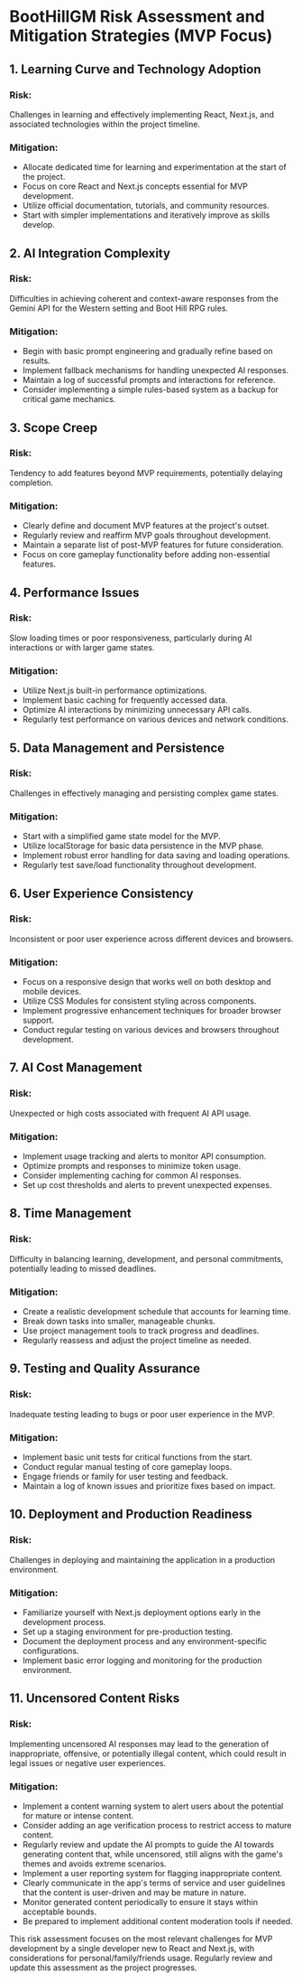 # BootHillGM Risk Assessment and Mitigation Strategies (MVP Focus)

## 1. Learning Curve and Technology Adoption

### Risk:
Challenges in learning and effectively implementing React, Next.js, and associated technologies within the project timeline.

### Mitigation:
- Allocate dedicated time for learning and experimentation at the start of the project.
- Focus on core React and Next.js concepts essential for MVP development.
- Utilize official documentation, tutorials, and community resources.
- Start with simpler implementations and iteratively improve as skills develop.

## 2. AI Integration Complexity

### Risk:
Difficulties in achieving coherent and context-aware responses from the Gemini API for the Western setting and Boot Hill RPG rules.

### Mitigation:
- Begin with basic prompt engineering and gradually refine based on results.
- Implement fallback mechanisms for handling unexpected AI responses.
- Maintain a log of successful prompts and interactions for reference.
- Consider implementing a simple rules-based system as a backup for critical game mechanics.

## 3. Scope Creep

### Risk:
Tendency to add features beyond MVP requirements, potentially delaying completion.

### Mitigation:
- Clearly define and document MVP features at the project's outset.
- Regularly review and reaffirm MVP goals throughout development.
- Maintain a separate list of post-MVP features for future consideration.
- Focus on core gameplay functionality before adding non-essential features.

## 4. Performance Issues

### Risk:
Slow loading times or poor responsiveness, particularly during AI interactions or with larger game states.

### Mitigation:
- Utilize Next.js built-in performance optimizations.
- Implement basic caching for frequently accessed data.
- Optimize AI interactions by minimizing unnecessary API calls.
- Regularly test performance on various devices and network conditions.

## 5. Data Management and Persistence

### Risk:
Challenges in effectively managing and persisting complex game states.

### Mitigation:
- Start with a simplified game state model for the MVP.
- Utilize localStorage for basic data persistence in the MVP phase.
- Implement robust error handling for data saving and loading operations.
- Regularly test save/load functionality throughout development.

## 6. User Experience Consistency

### Risk:
Inconsistent or poor user experience across different devices and browsers.

### Mitigation:
- Focus on a responsive design that works well on both desktop and mobile devices.
- Utilize CSS Modules for consistent styling across components.
- Implement progressive enhancement techniques for broader browser support.
- Conduct regular testing on various devices and browsers throughout development.

## 7. AI Cost Management

### Risk:
Unexpected or high costs associated with frequent AI API usage.

### Mitigation:
- Implement usage tracking and alerts to monitor API consumption.
- Optimize prompts and responses to minimize token usage.
- Consider implementing caching for common AI responses.
- Set up cost thresholds and alerts to prevent unexpected expenses.

## 8. Time Management

### Risk:
Difficulty in balancing learning, development, and personal commitments, potentially leading to missed deadlines.

### Mitigation:
- Create a realistic development schedule that accounts for learning time.
- Break down tasks into smaller, manageable chunks.
- Use project management tools to track progress and deadlines.
- Regularly reassess and adjust the project timeline as needed.

## 9. Testing and Quality Assurance

### Risk:
Inadequate testing leading to bugs or poor user experience in the MVP.

### Mitigation:
- Implement basic unit tests for critical functions from the start.
- Conduct regular manual testing of core gameplay loops.
- Engage friends or family for user testing and feedback.
- Maintain a log of known issues and prioritize fixes based on impact.

## 10. Deployment and Production Readiness

### Risk:
Challenges in deploying and maintaining the application in a production environment.

### Mitigation:
- Familiarize yourself with Next.js deployment options early in the development process.
- Set up a staging environment for pre-production testing.
- Document the deployment process and any environment-specific configurations.
- Implement basic error logging and monitoring for the production environment.

## 11. Uncensored Content Risks

### Risk:
Implementing uncensored AI responses may lead to the generation of inappropriate, offensive, or potentially illegal content, which could result in legal issues or negative user experiences.

### Mitigation:
- Implement a content warning system to alert users about the potential for mature or intense content.
- Consider adding an age verification process to restrict access to mature content.
- Regularly review and update the AI prompts to guide the AI towards generating content that, while uncensored, still aligns with the game's themes and avoids extreme scenarios.
- Implement a user reporting system for flagging inappropriate content.
- Clearly communicate in the app's terms of service and user guidelines that the content is user-driven and may be mature in nature.
- Monitor generated content periodically to ensure it stays within acceptable bounds.
- Be prepared to implement additional content moderation tools if needed.

This risk assessment focuses on the most relevant challenges for MVP development by a single developer new to React and Next.js, with considerations for personal/family/friends usage. Regularly review and update this assessment as the project progresses.